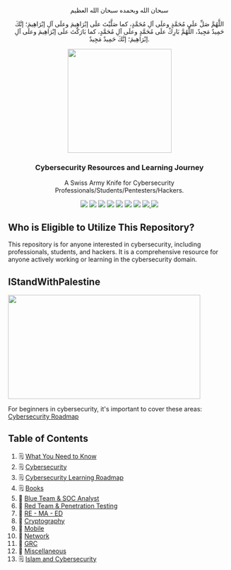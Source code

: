 <p align="center">سبحان الله وبحمده سبحان الله العظيم</p>
<p align="center">اللَّهُمَّ صَلِّ علَى مُحَمَّدٍ وعلَى آلِ مُحَمَّدٍ، كما صَلَّيْتَ علَى إبْرَاهِيمَ وعلَى آلِ إبْرَاهِيمَ؛ إنَّكَ حَمِيدٌ مَجِيدٌ، اللَّهُمَّ بَارِكْ علَى مُحَمَّدٍ وعلَى آلِ مُحَمَّدٍ، كما بَارَكْتَ علَى إبْرَاهِيمَ وعلَى آلِ إبْرَاهِيمَ؛ إنَّكَ حَمِيدٌ مَجِيدٌ.</p>
<div id="header" align="center">
<img src="https://github.com/MrM8BRH/MrM8BRH/assets/34133187/99f3da87-2c3b-4989-8447-3cf909c3ba5f" width="235" height="235px" />
  
<h3>Cybersecurity Resources and Learning Journey</h3>
<p>A Swiss Army Knife for Cybersecurity Professionals/Students/Pentesters/Hackers.</p>

<img src="https://cdn.rawgit.com/sindresorhus/awesome/d7305f38d29fed78fa85652e3a63e154dd8e8829/media/badge.svg">
<img src="https://img.shields.io/github/stars/mrm8brh/CRLJ?style=social">
<img src="https://img.shields.io/github/forks/mrm8brh/CRLJ?style=social">
<img src="https://img.shields.io/github/repo-size/mrm8brh/CRLJ?style=social">
<img src="https://img.shields.io/github/license/mrm8brh/CRLJ?style=social">
<img src="https://img.shields.io/github/issues/mrm8brh/CRLJ?style=social">
<img src="https://img.shields.io/github/watchers/mrm8brh/CRLJ?style=social">
<a href="https://techforpalestine.org/">
<img src="https://raw.githubusercontent.com/Safouene1/support-palestine-banner/master/StandWithPalestine.svg">
</a>
<a href="https://techforpalestine.org/">
<img src="https://badge.techforpalestine.org/default">
</a>

</div>

Who is Eligible to Utilize This Repository?
-------------------------------------------
This repository is for anyone interested in cybersecurity, including professionals, students, and hackers. It is a comprehensive resource for anyone actively working or learning in the cybersecurity domain.

IStandWithPalestine
-------------------
<img src="https://external-content.duckduckgo.com/iu/?u=http%3A%2F%2Fgetwallpapers.com%2Fwallpaper%2Ffull%2Ff%2F4%2Fe%2F1399635-palestine-wallpaper-3840x2160-windows-7.jpg&f=1&nofb=1ipt=9bbbeda7144f1745c72fe7a389658d0b0e4091405154f5845ebb87a13a4a8706&ipo=images" width="435" height="235px">

For beginners in cybersecurity, it's important to cover these areas:
[Cybersecurity Roadmap](https://www.mindmeister.com/app/map/3582871641?t=XHRCVQmjqw)

Table of Contents
-----------------
1. 🗒️ [What You Need to Know](https://github.com/MrM8BRH/CRLJ/blob/main/Miscellaneous/What%20You%20Need%20to%20Know.md)
2. 🗒️ [Cybersecurity](https://github.com/MrM8BRH/CRLJ/blob/main/Miscellaneous/Cybersecurity.md)
3. 🗒️ [Cybersecurity Learning Roadmap](https://github.com/MrM8BRH/CRLJ/blob/main/Miscellaneous/Cybersecurity%20Learning%20Roadmap.md)
4. 🗒️ [Books](https://github.com/MrM8BRH/CRLJ/blob/main/Miscellaneous/Books.md)
5. 📁 [Blue Team & SOC Analyst](https://github.com/MrM8BRH/CRLJ/tree/main/Blue%20Team%20%26%20SOC%20Analyst)
6. 📁 [Red Team & Penetration Testing](https://github.com/MrM8BRH/CRLJ/tree/main/Red%20Team%20%26%20Penetration%20Testing)
7. 📁 [RE - MA - ED](https://github.com/MrM8BRH/CRLJ/tree/main/RE%20-%20MA%20-%20ED)
8. 📁 [Cryptography](https://github.com/MrM8BRH/CRLJ/tree/main/Cryptography)
9. 📁 [Mobile](https://github.com/MrM8BRH/CRLJ/tree/main/Mobile)
10. 📁 [Network](https://github.com/MrM8BRH/CRLJ/tree/main/Network)
11. 📁 [GRC](https://github.com/MrM8BRH/CRLJ/tree/main/GRC)
12. 📁 [Miscellaneous](https://github.com/MrM8BRH/CRLJ/tree/main/Miscellaneous)
13. 🗒️ [Islam and Cybersecurity](https://github.com/MrM8BRH/CRLJ/blob/main/Miscellaneous/Islam%20and%20Cybersecurity.md)
